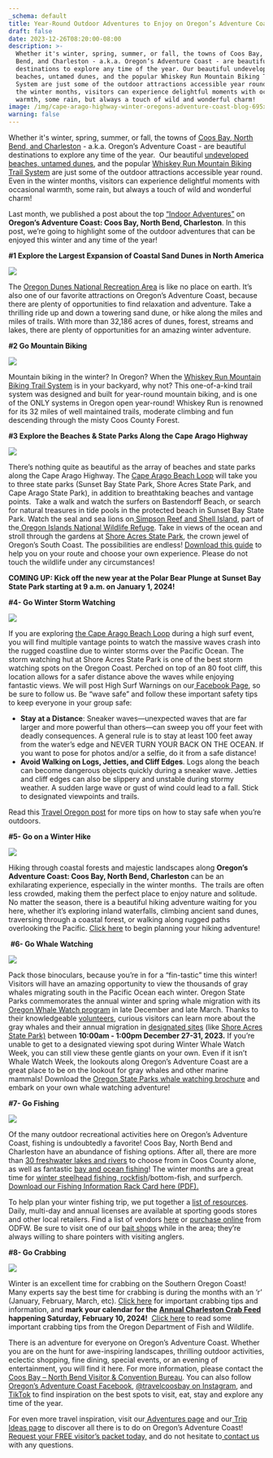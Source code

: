 ```yaml
---
_schema: default
title: Year-Round Outdoor Adventures to Enjoy on Oregon’s Adventure Coast
draft: false
date: 2023-12-26T08:20:00-08:00
description: >-
  Whether it's winter, spring, summer, or fall, the towns of Coos Bay, North
  Bend, and Charleston - a.k.a. Oregon’s Adventure Coast - are beautiful
  destinations to explore any time of the year. Our beautiful undeveloped
  beaches, untamed dunes, and the popular Whiskey Run Mountain Biking Trail
  System are just some of the outdoor attractions accessible year round. Even in
  the winter months, visitors can experience delightful moments with occasional
  warmth, some rain, but always a touch of wild and wonderful charm!
image: /img/cape-arago-highway-winter-oregons-adventure-coast-blog-695x322-jpg.jpg
warning: false
---
```

Whether it's winter, spring, summer, or fall, the towns of [<u>Coos Bay, North Bend, and Charleston</u>](/our-area) - a.k.a. Oregon’s Adventure Coast - are beautiful destinations to explore any time of the year.&nbsp; Our beautiful [<u>undeveloped beaches, </u>](/undeveloped-beaches)[<u>untamed dunes</u>](/untamed-dunes), and the popular [<u>Whiskey Run Mountain Biking Trail System</u>](/blog/adventure-spotlight-whiskey-run-mountain-bike-trails-on-oregon-s-south-coast/) are just some of the outdoor attractions accessible year round. Even in the winter months, visitors can experience delightful moments with occasional warmth, some rain, but always a touch of wild and wonderful charm!&nbsp;

Last month, we published a post about the top [<u>“Indoor Adventures”</u>](/blog/how-to-explore-the-great-indoors-on-oregon-s-adventure-this-winter/) on **Oregon’s Adventure Coast: Coos Bay, North Bend, Charleston**. In this post, we’re going to highlight some of the outdoor adventures that can be enjoyed this winter and any time of the year!

**\#1 Explore the Largest Expansion of Coastal Sand Dunes in North America**

**![](/img/oregon-dunes-winter-oregons-adventure-coast-blog-695x322-jpg.jpg)**

The [<u>Oregon Dunes National Recreation Area</u>](/tripideas/oregon-dunes-national-recreation-area/) is like no place on earth. It’s also one of our favorite attractions on Oregon’s Adventure Coast, because there are plenty of opportunities to find relaxation and adventure. Take a thrilling ride up and down a towering sand dune, or hike along the miles and miles of trails. With more than 32,186 acres of dunes, forest, streams and lakes, there are plenty of opportunities for an amazing winter adventure.&nbsp;

**\#2 Go Mountain Biking**

![](/img/mountain-biking-winter-oregons-adventure-coast-blog-695x322-new.jpg)

Mountain biking in the winter? In Oregon? When the [<u>Whiskey Run Mountain Biking Trail System</u>](/blog/adventure-spotlight-whiskey-run-mountain-bike-trails-on-oregon-s-south-coast/) is in your backyard, why not? This one-of-a-kind trail system was designed and built for year-round mountain biking, and is one of the ONLY systems in Oregon open year-round! Whiskey Run is renowned for its 32 miles of well maintained trails, moderate climbing and fun descending through the misty Coos County Forest.&nbsp;&nbsp;

**\#3 Explore the Beaches & State Parks Along the Cape Arago Highway**

![](/img/cape-arago-highway-winter-oregons-adventure-coast-blog-695x322-new.jpg)

There’s nothing quite as beautiful as the array of beaches and state parks along the Cape Arago Highway. The [<u>Cape Arago Beach Loop</u>](/tripideas/explore-the-cape-arago-beach-loop/) will take you to three state parks (Sunset Bay State Park, Shore Acres State Park, and Cape Arago State Park), in addition to breathtaking beaches and vantage points.&nbsp; Take a walk and watch the surfers on Bastendorff Beach, or search for natural treasures in tide pools in the protected beach in Sunset Bay State Park. Watch the seal and sea lions on[<u> Simpson Reef and Shell Island</u>](/things-to-do/en/listings/126105-simpson-reef-and-shell-island-oregon-islands-nwr), part of the[<u> Oregon Islands National Wildlife Refuge</u>](https://www.fws.gov/refuge/oregon_islands/). Take in views of the ocean and stroll through the gardens at [<u>Shore Acres State Park</u>](/state-parks-and-national-lands/), the crown jewel of Oregon’s South Coast. The possibilities are endless! [<u>Download this guide</u>](https://www.oregonsadventurecoast.com/img/cape-arago-loop-itinerary.pdf) to help you on your route and choose your own experience. Please do not touch the wildlife under any circumstances!&nbsp;

**COMING UP: Kick off the new year at the Polar Bear Plunge at Sunset Bay State Park starting at 9 a.m. on January 1, 2024!**&nbsp;

**\#4- Go Winter Storm Watching**

**![](/img/winter-storm-watching-oregons-adventure-coast-blog-695x322.jpg)**



If you are exploring [<u>the Cape Arago Beach Loop</u>](/tripideas/explore-the-cape-arago-beach-loop/) during a high surf event, you will find multiple vantage points to watch the massive waves crash into the rugged coastline due to winter storms over the Pacific Ocean. The storm watching hut at Shore Acres State Park is one of the best storm watching spots on the Oregon Coast. Perched on top of an 80 foot cliff, this location allows for a safer distance above the waves while enjoying fantastic views. We will post High Surf Warnings on our[<u> Facebook Page</u>](https://www.facebook.com/OregonsAdventureCoast/), so be sure to follow us. Be “wave safe” and follow these important safety tips to keep everyone in your group safe:&nbsp;

* **Stay at a Distance**: Sneaker waves—unexpected waves that are far larger and more powerful than others—can sweep you off your feet with deadly consequences. A general rule is to stay at least 100 feet away from the water’s edge and NEVER TURN YOUR BACK ON THE OCEAN. If you want to pose for photos and/or a selfie, do it from a safe distance!&nbsp;
* **Avoid Walking on Logs, Jetties, and Cliff Edges**. Logs along the beach can become dangerous objects quickly during a sneaker wave. Jetties and cliff edges can also be slippery and unstable during stormy weather. A sudden large wave or gust of wind could lead to a fall. Stick to designated viewpoints and trails.

Read this [<u>Travel Oregon post</u>](/blog/how-to-stay-safe-while-winter-storm-watching/) for more tips on how to stay safe when you’re outdoors.&nbsp;

**\#5- Go on a Winter Hike**

**![](/img/falls-oregons-adventure-coast-blog-695x322.jpg)**



Hiking through coastal forests and majestic landscapes along **Oregon’s Adventure Coast: Coos Bay, North Bend, Charleston** can be an exhilarating experience, especially in the winter months.&nbsp; The trails are often less crowded, making them the perfect place to enjoy nature and solitude. No matter the season, there is a beautiful hiking adventure waiting for you here, whether it’s exploring inland waterfalls, climbing ancient sand dunes, traversing through a coastal forest, or walking along rugged paths overlooking the Pacific. [<u>Click here</u>](/hiking-walking/) to begin planning your hiking adventure!&nbsp;&nbsp;

&nbsp;**#6- Go Whale Watching**

**![](/img/winter-whale-watching-oregons-adventure-coast-blog-695x322.jpg)**



Pack those binoculars, because you’re in for a “fin-tastic” time this winter! Visitors will have an amazing opportunity to view the thousands of gray whales migrating south in the Pacific Ocean each winter. Oregon State Parks commemorates the annual winter and spring whale migration with its [<u>Oregon Whale Watch program</u>](https://stateparks.oregon.gov/index.cfm?do=things-to-do.whale-watching) in late December and late March. Thanks to their knowledgeable [<u>volunteers</u>](https://orwhalewatch.org/), curious visitors can learn more about the gray whales and their annual migration in [<u>designated sites</u>](https://www.google.com/maps/d/u/0/viewer?msa=0&amp;amp;hl=en&amp;amp;ie=UTF8&amp;amp;t=m&amp;amp;z=7&amp;amp;source=embed&amp;amp;mid=1GtewyAaPhNBWUDd6wbgUNClVkOM&amp;amp;ll=44.21568626913395%2C-124.2192685) (like [<u>Shore Acres State Park)</u>](/state-parks-and-national-lands/) between **10:00am - 1:00pm December 27-31, 2023.** If you’re unable to get to a designated viewing spot during Winter Whale Watch Week, you can still view these gentle giants on your own. Even if it isn’t Whale Watch Week, the lookouts along Oregon’s Adventure Coast are a great place to be on the lookout for gray whales and other marine mammals! Download the [<u>Oregon State Parks whale watching brochure</u>](https://stateparks.oregon.gov/index.cfm?do=main.loadFile&amp;amp;load=_siteFiles%2Fpublications%2F45512_Whale_Watching_Brochure%28web%29032315.pdf) and embark on your own whale watching adventure!&nbsp;&nbsp;

**\#7- Go Fishing**

**![](/img/winter-fishing-oregons-adventure-coast-blog-695x322.jpg)**

Of the many outdoor recreational activities here on Oregon’s Adventure Coast, fishing is undoubtedly a favorite! Coos Bay, North Bend and Charleston have an abundance of fishing options. After all, there are more than [<u>30 freshwater lakes and rivers</u>](/tripideas/fresh-water-fishing-options-by-body-of-water) to choose from in Coos County alone, as well as fantastic [<u>bay and ocean fishing</u>](/tripideas/saltwater-fishing-ocean-bay)! The winter months are a great time for [<u>winter steelhead fishing, rockfish</u>](/blog/winter-steelhead-fishing-forecast-for-2019/)/bottom-fish, and surfperch.&nbsp; [<u>Download our Fishing Information Rack Card here (PDF).</u>](https://www.oregonsadventurecoast.com/img/fishing-rackcard.pdf)&nbsp;

To help plan your winter fishing trip, we put together a [<u>list of resources</u>](/fishing/). Daily, multi-day and annual licenses are available at sporting goods stores and other local retailers. Find a list of vendors [<u>here</u>](https://myodfw.com/articles/where-find-odfw-license-agentsvendors) or [<u>purchase online</u>](https://odfw.huntfishoregon.com/login) from ODFW. Be sure to visit one of our [<u>bait shops</u>](/equipment-rent-and-buy) while in the area; they’re always willing to share pointers with visiting anglers.&nbsp;

**\#8- Go Crabbing**

**![](/img/crabbing-oregons-adventure-coast-blog-695x322.jpg)**

Winter is an excellent time for crabbing on the Southern Oregon Coast! Many experts say the best time for crabbing is during the months with an ‘r’ (January, February, March, etc). [<u>Click here</u>](/crabbing-clamming/) for important crabbing tips and information, and **mark your calendar for the** [**<u>Annual Charleston Crab Feed</u>**](/event/annual-charleston-crab-feed/) **happening Saturday, February 10, 2024!**&nbsp; [<u>Click here</u>](https://myodfw.com/articles/how-crab) to read some important crabbing tips from the Oregon Department of Fish and Wildlife.&nbsp;

There is an adventure for everyone on Oregon’s Adventure Coast. Whether you are on the hunt for awe-inspiring landscapes, thrilling outdoor activities, eclectic shopping, fine dining, special events, or an evening of entertainment, you will find it here. For more information, please contact the [<u>Coos Bay – North Bend Visitor &amp; Convention Bureau</u>](/). You can also follow [<u>Oregon’s Adventure Coast Facebook</u>](https://www.facebook.com/OregonsAdventureCoast/), [<u>@travelcoosbay on Instagram</u>](https://www.instagram.com/travelcoosbay/), and [<u>TikTok</u>](https://www.tiktok.com/@oregonsadventurecoast?lang=en) to find inspiration on the best spots to visit, eat, stay and explore any time of the year.&nbsp;

For even more travel inspiration, visit our[<u> Adventures page</u>](/adventures) and our[<u> Trip Ideas page</u>](/tripideas) to discover all there is to do on Oregon’s Adventure Coast! [<u>Request your FREE visitor’s packet today,</u>](/contact/#contactform) and do not hesitate to[<u> contact us</u>](/contact/) with any questions.